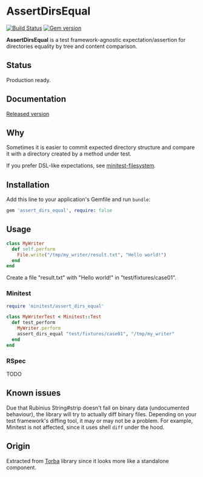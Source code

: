 # AssertDirsEqual

[![Build Status](https://img.shields.io/travis/torba-rb/assert_dirs_equal.svg)](https://travis-ci.org/torba-rb/assert_dirs_equal)
[![Gem version](https://img.shields.io/gem/v/assert_dirs_equal.svg)](https://rubygems.org/gems/assert_dirs_equal)

**AssertDirsEqual** is a test framework-agnostic expectation/assertion for directories equality
by tree and content comparison.

## Status

Production ready.

## Documentation

[Released version](http://rubydoc.info/gems/assert_dirs_equal/0.1.0)

## Why

Sometimes it is easier to commit expected directory structure and compare it with a directory
created by a method under test.

If you prefer DSL-like expectations, see [minitest-filesystem][minitest-filesystem].

## Installation

Add this line to your application's Gemfile and run `bundle`:

```ruby
gem 'assert_dirs_equal', require: false
```
## Usage

```ruby
class MyWriter
  def self.perform
    File.write("/tmp/my_writer/result.txt", "Hello world!")
  end
end

```

Create a file "result.txt" with "Hello world!" in "test/fixtures/case01".

### Minitest

```ruby
require 'minitest/assert_dirs_equal'

class MyWriterTest < Minitest::Test
  def test_perform
    MyWriter.perform
    assert_dirs_equal "test/fixtures/case01", "/tmp/my_writer"
  end
end
```

### RSpec

TODO

## Known issues

Due that Rubinius String#strip doesn't fail on binary data (undocumented behaviour), the library will
try to actually diff binary files. Depending on your test framework's diffing tool, it may or may not
be a problem. For example, Minitest is not affected, since it uses shell `diff` under the hood.

## Origin

Extracted from [Torba][torba-github] library since it looks more like a standalone component.

[minitest-filesystem]: https://github.com/stefanozanella/minitest-filesystem
[torba-github]: https://github.com/torba-rb/torba
